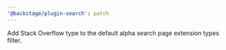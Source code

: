 ```yaml
---
'@backstage/plugin-search': patch
---
```


Add Stack Overflow type to the default alpha search page extension types filter.
